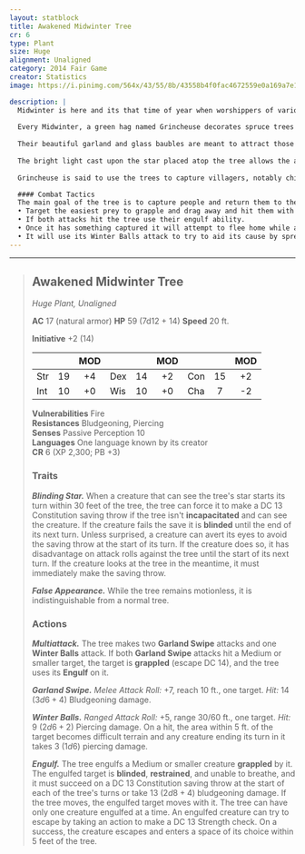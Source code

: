 ```yaml
---
layout: statblock
title: Awakened Midwinter Tree
cr: 6
type: Plant
size: Huge
alignment: Unaligned
category: 2014 Fair Game
creator: Statistics
image: https://i.pinimg.com/564x/43/55/8b/43558b4f0fac4672559e0a169a7e15b2.jpg

description: |
  Midwinter is here and its that time of year when worshippers of various gods take the opportunity to pray and have rituals in their honor. Some have joyful and peaceful celebrations, while other creatures are up to something more... sinister.
  
  Every Midwinter, a green hag named Grincheuse decorates spruce trees with beautiful ornaments before awakening them and sending them out to villages throughout the land to do her bidding.
  
  Their beautiful garland and glass baubles are meant to attract those looking to collect fancy trinkets and serve to make the awakened midwinter trees more approachable. ''Looks can be deceiving'' has never been more true when speaking of these trees. Thanks to Grincheuse's magic, the awakened midwinter tree can use its strands of garland to restrain its prey and ensure its success in capturing it, then bringing it to its creator.
  
  The bright light cast upon the star placed atop the tree allows the awakened midwinter trees to travel more easily in darker environments. Akin to their fancy decorations, the star serves as a lure to attract the curious passersby who would be tempted to inquire about the shining light in the distance.
  
  Grincheuse is said to use the trees to capture villagers, notably children, during the time of Midwinter, hence the name ''awakened midwinter tree''. Rumors say she does so out of pure cruelty and desire to ruin the villagers happiness. Winter being harsh and cold, it is displeasing to her some could find warmth and joy in their hearts during that time. Those are only speculations, for no one was ever known to return from her clutches.

  #### Combat Tactics
  The main goal of the tree is to capture people and return them to their creator. It will:
  • Target the easiest prey to grapple and drag away and hit them with a garland attack twice.
  • If both attacks hit the tree use their engulf ability.
  • Once it has something captured it will attempt to flee home while attacking anything that is hostile towards it.
  • It will use its Winter Balls attack to try to aid its cause by spreading glass everywhere between it and its opponents making it more difficult to chase after it.
---
```


___
> ## Awakened Midwinter Tree
> *Huge Plant, Unaligned*
> 
> **AC** 17 (natural armor) **HP** 59 (7d12 + 14) **Speed** 20 ft.
> 
> **Initiative** +2 (14)
>
> | | | MOD | | | MOD | | | MOD |
> |:--|:-:|:----:|:--|:-:|:----:|:--|:-:|:----:|
> |Str| 19| +4 |Dex| 14| +2 |Con| 15| +2 |
> |Int| 10| +0 |Wis| 10| +0 |Cha| 7| -2 |
> 
> **Vulnerabilities** Fire  
> **Resistances** Bludgeoning, Piercing  
> **Senses** Passive Perception 10  
> **Languages** One language known by its creator  
> **CR** 6 (XP 2,300; PB +3)
>
> ### Traits
>
> ***Blinding Star.*** When a creature that can see the tree's star starts its turn within 30 feet of the tree, the tree can force it to make a DC 13 Constitution saving throw if the tree isn't **incapacitated** and can see the creature. If the creature fails the save it is **blinded** until the end of its next turn. Unless surprised, a creature can avert its eyes to avoid the saving throw at the start of its turn. If the creature does so, it has disadvantage on attack rolls against the tree until the start of its next turn. If the creature looks at the tree in the meantime, it must immediately make the saving throw.
>
> ***False Appearance.*** While the tree remains motionless, it is indistinguishable from a normal tree.
>
> ### Actions
>
> ***Multiattack.*** The tree makes two **Garland Swipe** attacks and one **Winter Balls** attack. If both **Garland Swipe** attacks hit a Medium or smaller target, the target is **grappled** (escape DC 14), and the tree uses its **Engulf** on it.
>
> ***Garland Swipe.*** *Melee Attack Roll:* +7, reach 10 ft., one target. *Hit:* 14 ($3d6 + 4$) Bludgeoning damage.
>
> ***Winter Balls.*** *Ranged Attack Roll:* +5, range 30/60 ft., one target. *Hit:* 9 ($2d6 + 2$) Piercing damage. On a hit, the area within 5 ft. of the target becomes difficult terrain and any creature ending its turn in it takes 3 ($1d6$) piercing damage.
>
> ***Engulf.*** The tree engulfs a Medium or smaller creature **grappled** by it. The engulfed target is **blinded**, **restrained**, and unable to breathe, and it must succeed on a DC 13 Constitution saving throw at the start of each of the tree's turns or take 13 ($2d8 + 4$) bludgeoning damage. If the tree moves, the engulfed target moves with it. The tree can have only one creature engulfed at a time. An engulfed creature can try to escape by taking an action to make a DC 13 Strength check. On a success, the creature escapes and enters a space of its choice within 5 feet of the tree.